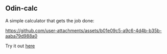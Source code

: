 ## Odin-calc

A simple calculator that gets the job done:

<https://github.com/user-attachments/assets/b01e09c5-a9c6-4d4b-b35b-aaba79d988a0>

Try it out [here](https://mohammad-amin-khajeh.github.io/odin-calculator/)
